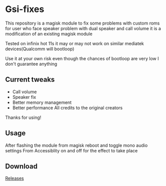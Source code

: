 # Gsi-fixes 
This repository is a magisk module to fix some problems with custom roms for user who face speaker problem with dual speaker and call volume it is a modification of an existing magisk module

Tested on infinix hot 11s it may or may not work on similar mediatek devices(Qualcomm will bootloop)

Use it at your own risk even though the chances of bootloop are very low I don't guarantee anything

## Current tweaks
+ Call volume
+ Speaker fix
+ Better memory management
+ Better performance
All credits to the original creators

Thanks for using!
## Usage
After flashing the module from magisk reboot and toggle mono audio settings From Accessiblity on and off for the effect to take place
## Download
[Releases](https://github.com/AnshhSingh/dual-speaker-fixes/releases)
